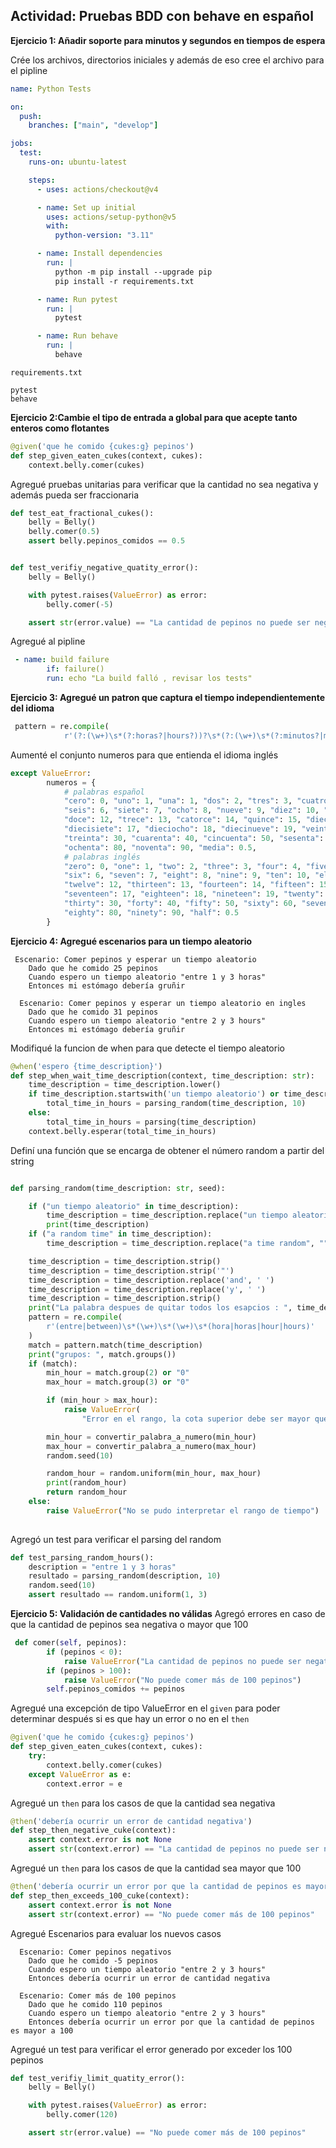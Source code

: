 ## Actividad: Pruebas BDD con behave en español

**Ejercicio 1: Añadir soporte para minutos y segundos en tiempos de espera**

Crée los archivos, directorios iniciales y además de eso cree el archivo para el pipline

``` yml
name: Python Tests

on:
  push:
    branches: ["main", "develop"]

jobs:
  test:
    runs-on: ubuntu-latest

    steps:
      - uses: actions/checkout@v4

      - name: Set up initial
        uses: actions/setup-python@v5
        with:
          python-version: "3.11"

      - name: Install dependencies
        run: |
          python -m pip install --upgrade pip
          pip install -r requirements.txt

      - name: Run pytest
        run: |
          pytest

      - name: Run behave
        run: |
          behave

```

`requirements.txt`

```
pytest
behave
```

**Ejercicio 2:Cambie el tipo de entrada a global para que acepte tanto enteros como flotantes**

```python
@given('que he comido {cukes:g} pepinos')
def step_given_eaten_cukes(context, cukes):
    context.belly.comer(cukes)
```

Agregué pruebas unitarias para verificar que la cantidad no sea negativa y además pueda ser fraccionaria

```python
def test_eat_fractional_cukes():
    belly = Belly()
    belly.comer(0.5)
    assert belly.pepinos_comidos == 0.5


def test_verifiy_negative_quatity_error():
    belly = Belly()

    with pytest.raises(ValueError) as error:
        belly.comer(-5)

    assert str(error.value) == "La cantidad de pepinos no puede ser negativa"
```

Agregué al pipline

```yml
 - name: build failure
        if: failure()
        run: echo "La build falló , revisar los tests"
```

**Ejercicio 3: Agregué un patron que captura el tiempo independientemente del idioma**

```python
 pattern = re.compile(
            r'(?:(\w+)\s*(?:horas?|hours?))?\s*(?:(\w+)\s*(?:minutos?|minutes?))?\s*(?:(\w+)\s*(?:segundos?|seconds?))?')
```

Aumenté el conjunto numeros para que entienda el idioma inglés

```python
except ValueError:
        numeros = {
            # palabras español
            "cero": 0, "uno": 1, "una": 1, "dos": 2, "tres": 3, "cuatro": 4, "cinco": 5,
            "seis": 6, "siete": 7, "ocho": 8, "nueve": 9, "diez": 10, "once": 11,
            "doce": 12, "trece": 13, "catorce": 14, "quince": 15, "dieciséis": 16,
            "diecisiete": 17, "dieciocho": 18, "diecinueve": 19, "veinte": 20,
            "treinta": 30, "cuarenta": 40, "cincuenta": 50, "sesenta": 60, "setenta": 70,
            "ochenta": 80, "noventa": 90, "media": 0.5,
            # palabras inglés
            "zero": 0, "one": 1, "two": 2, "three": 3, "four": 4, "five": 5,
            "six": 6, "seven": 7, "eight": 8, "nine": 9, "ten": 10, "eleven": 11,
            "twelve": 12, "thirteen": 13, "fourteen": 14, "fifteen": 15, "sixteen": 16,
            "seventeen": 17, "eighteen": 18, "nineteen": 19, "twenty": 20,
            "thirty": 30, "forty": 40, "fifty": 50, "sixty": 60, "seventy": 70,
            "eighty": 80, "ninety": 90, "half": 0.5
        }
```

**Ejercicio 4: Agregué escenarios para un tiempo aleatorio**

```behave
 Escenario: Comer pepinos y esperar un tiempo aleatorio
    Dado que he comido 25 pepinos
    Cuando espero un tiempo aleatorio "entre 1 y 3 horas"
    Entonces mi estómago debería gruñir
  
  Escenario: Comer pepinos y esperar un tiempo aleatorio en ingles
    Dado que he comido 31 pepinos
    Cuando espero un tiempo aleatorio "entre 2 y 3 hours"
    Entonces mi estómago debería gruñir
```

Modifiqué la funcion de when para que detecte el tiempo aleatorio

```python
@when('espero {time_description}')
def step_when_wait_time_description(context, time_description: str):
    time_description = time_description.lower()
    if time_description.startswith('un tiempo aleatorio') or time_description.startswith('a random time'):
        total_time_in_hours = parsing_random(time_description, 10)
    else:
        total_time_in_hours = parsing(time_description)
    context.belly.esperar(total_time_in_hours)
```

Definí una función que se encarga de obtener el número random a partir del string

```python

def parsing_random(time_description: str, seed):

    if ("un tiempo aleatorio" in time_description):
        time_description = time_description.replace("un tiempo aleatorio", "")
        print(time_description)
    if ("a random time" in time_description):
        time_description = time_description.replace("a time random", "")

    time_description = time_description.strip()
    time_description = time_description.strip('"')
    time_description = time_description.replace('and', ' ')
    time_description = time_description.replace('y', ' ')
    time_description = time_description.strip()
    print("La palabra despues de quitar todos los esapcios : ", time_description)
    pattern = re.compile(
        r'(entre|between)\s*(\w+)\s*(\w+)\s*(hora|horas|hour|hours)'
    )
    match = pattern.match(time_description)
    print("grupos: ", match.groups())
    if (match):
        min_hour = match.group(2) or "0"
        max_hour = match.group(3) or "0"

        if (min_hour > max_hour):
            raise ValueError(
                "Error en el rango, la cota superior debe ser mayor que la inferior")

        min_hour = convertir_palabra_a_numero(min_hour)
        max_hour = convertir_palabra_a_numero(max_hour)
        random.seed(10)

        random_hour = random.uniform(min_hour, max_hour)
        print(random_hour)
        return random_hour
    else:
        raise ValueError("No se pudo interpretar el rango de tiempo")
        
```

Agregó un test para verificar el parsing del random

```python
def test_parsing_random_hours():
    description = "entre 1 y 3 horas"
    resultado = parsing_random(description, 10)
    random.seed(10)
    assert resultado == random.uniform(1, 3)
```

**Ejercicio 5: Validación de cantidades no válidas**
Agregó errores en caso de que la cantidad de pepinos sea negativa o mayor que 100

```python
 def comer(self, pepinos):
        if (pepinos < 0):
            raise ValueError("La cantidad de pepinos no puede ser negativa")
        if (pepinos > 100):
            raise ValueError("No puede comer más de 100 pepinos")
        self.pepinos_comidos += pepinos
```

Agregué una excepción de tipo ValueError en el `given` para poder determinar después si es que hay un error o no en el `then`

```python
@given('que he comido {cukes:g} pepinos')
def step_given_eaten_cukes(context, cukes):
    try:
        context.belly.comer(cukes)
    except ValueError as e:
        context.error = e
```

Agregué un `then` para los casos de que la cantidad sea negativa

```python
@then('debería ocurrir un error de cantidad negativa')
def step_then_negative_cuke(context):
    assert context.error is not None
    assert str(context.error) == "La cantidad de pepinos no puede ser negativa"

```

Agregué un `then` para los casos de que la cantidad sea mayor que 100

```python
@then('debería ocurrir un error por que la cantidad de pepinos es mayor a 100')
def step_then_exceeds_100_cuke(context):
    assert context.error is not None
    assert str(context.error) == "No puede comer más de 100 pepinos"
```

Agregué Escenarios para evaluar los nuevos casos

```text
  Escenario: Comer pepinos negativos
    Dado que he comido -5 pepinos
    Cuando espero un tiempo aleatorio "entre 2 y 3 hours"
    Entonces debería ocurrir un error de cantidad negativa

  Escenario: Comer más de 100 pepinos
    Dado que he comido 110 pepinos
    Cuando espero un tiempo aleatorio "entre 2 y 3 hours"
    Entonces debería ocurrir un error por que la cantidad de pepinos es mayor a 100
```

Agregué un test para verificar el error generado por exceder los 100 pepinos

```python
def test_verifiy_limit_quatity_error():
    belly = Belly()

    with pytest.raises(ValueError) as error:
        belly.comer(120)

    assert str(error.value) == "No puede comer más de 100 pepinos"
```
